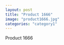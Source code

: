 ```yaml
---
layout: post
title: "Product 1666"
image: "product1666.jpg"
categories: "category1"
---
```

Product 1666
